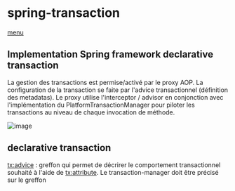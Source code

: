 # spring-transaction
[menu](https://github.com/grouault/spring-tutorial/blob/master/spring-data-access/transaction/readme.md)

## Implementation Spring framework declarative transaction

La gestion des transactions est permise/activé par le proxy AOP. La configuration de la transaction se faite par l'advice transactionnel (définition des metadatas). Le proxy utilise l'interceptor / advisor en conjonction avec l'implémentation du PlatformTransactionManager pour piloter les transactions au niveau de chaque invocation de méthode.

![image](https://user-images.githubusercontent.com/20648687/80582769-94929b80-8a0f-11ea-9224-b7be7ba2d35c.png)

## declarative transaction
<tx:advice> : greffon qui permet de décrirer le comportement transactionnel souhaité à l'aide de <tx:attribute>. Le transaction-manager doit être précisé sur le greffon

